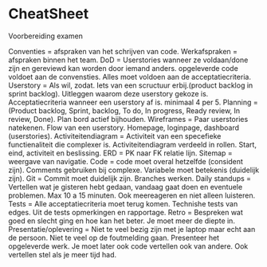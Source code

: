 # CheatSheet
Voorbereiding examen

Conventies = afspraken van het schrijven van code.
Werkafspraken = afspraken binnen het team.
DoD = Userstories wanneer ze voldaan/done zijn en gereviewd kan worden door iemand anders. opgeleverde code voldoet aan de convensties.
Alles moet voldoen aan de acceptatiecriteria.
Userstory = Als wil, zodat. Iets van een scructuur erbij.(product backlog in sprint backlog). Uitleggen waarom deze userstory gekoze is.
Acceptatiecriteria wanneer een userstory af is. minimaal 4 per 5.
Planning = (Product backlog, Sprint, backlog, To do, In progress, Ready review, In review, Done). Plan bord actief bijhouden.
Wireframes = Paar userstories natekenen. Flow van een userstory. Homepage, loginpage, dashboard (userstories).
Activiteitendiagram = Activiteit van een specefieke functienaliteit die complexer is. Activiteitendiagram verdeeld in rollen. Start, eind, activiteit en beslissing.
ERD = PK naar FK relatie lijn.
Sitemap = weergave van navigatie.
Code = code moet overal hetzelfde (consident zijn). Comments gebruiken bij complexe. Variabele moet betekenis (duidelijk zijn).
Git = Commit moet duidelijk zijn. Branches werken. 
Daily standups = Vertellen wat je gisteren hebt gedaan, vandaag gaat doen en eventuele problemen. Max 10 a 15 minuten. Ook meereageren en niet alleen luisteren.
Tests = Alle acceptatiecriteria moet terug komen. Technishe tests van edges. Uit de tests opmerkingen en rapportage.
Retro = Bespreken wat goed en slecht ging en hoe kan het beter. Je moet meer de diepte in.
Presentatie/oplevering = Niet te veel bezig zijn met je laptop maar echt aan de persoon. Niet te veel op de foutmelding gaan. Presenteer het opgeleverde werk.
Je moet later ook code vertellen ook van andere. Ook vertellen stel als je meer tijd had.

